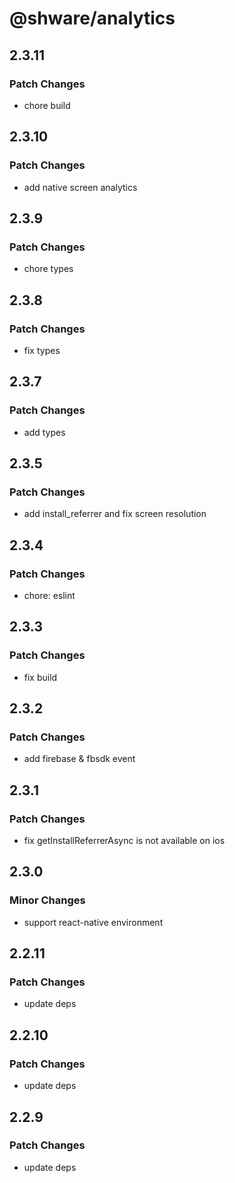 # @shware/analytics

## 2.3.11

### Patch Changes

- chore build

## 2.3.10

### Patch Changes

- add native screen analytics

## 2.3.9

### Patch Changes

- chore types

## 2.3.8

### Patch Changes

- fix types

## 2.3.7

### Patch Changes

- add types

## 2.3.5

### Patch Changes

- add install_referrer and fix screen resolution

## 2.3.4

### Patch Changes

- chore: eslint

## 2.3.3

### Patch Changes

- fix build

## 2.3.2

### Patch Changes

- add firebase & fbsdk event

## 2.3.1

### Patch Changes

- fix getInstallReferrerAsync is not available on ios

## 2.3.0

### Minor Changes

- support react-native environment

## 2.2.11

### Patch Changes

- update deps

## 2.2.10

### Patch Changes

- update deps

## 2.2.9

### Patch Changes

- update deps
